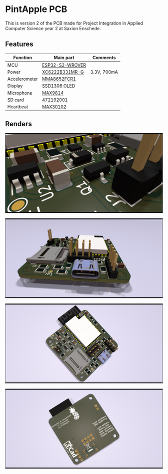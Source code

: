 # PintApple PCB

This is version 2 of the PCB made for Project Integration in Applied Computer Science year 2 at Saxion Enschede.

## Features

| Function | Main part                                                | Comments |
|----------|-----------------------------------------------------|----------|
| MCU | [ESP32-S2-WROVER](https://www.espressif.com/sites/default/files/documentation/esp32-s2-wroom_esp32-s2-wroom-i_datasheet_en.pdf) | |
| Power | [XC6222B331MR-G](https://www.farnell.com/datasheets/3118383.pdf) | 3.3V, 700mA |
| Accelerometer | [MMA8652FCR1](https://www.farnell.com/datasheets/1869253.pdf) | |
| Display | [SSD1306 OLED](https://cdn-shop.adafruit.com/datasheets/SSD1306.pdf) | |
| Microphone | [MAX9814](https://www.adafruit.com/product/1713) | |
| SD card | [472192001](https://www.molex.com/molex/products/part-detail/memory_card_socket/0472192001) | |
| Heartbeat | [MAX30102](http://www.arduinoproducts.net/products/mh-et-live-max30102-heart-rate-sensor-module-puls-detection-blood-oxygen-concentration-test-for-arduino-ultra-low-power/) | |

## Renders

![Power circuitry](/Renders/power.png)

![USB-C port](/Renders/usb-c.png)

![Front side](/Renders/front.png)

![Back side](/Renders/back.png)
